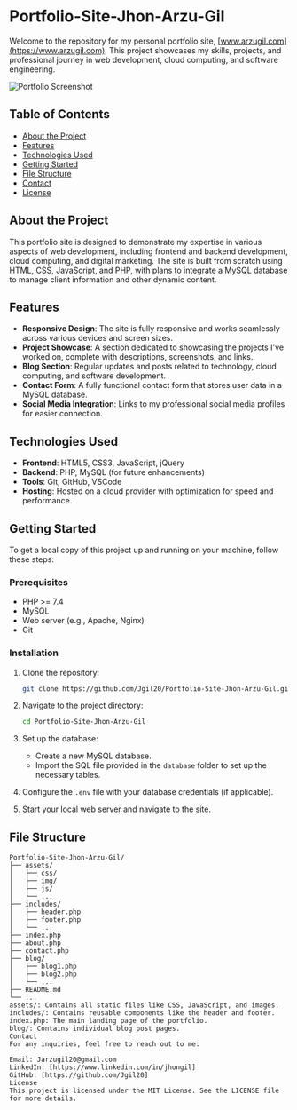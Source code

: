 # Portfolio-Site-Jhon-Arzu-Gil

Welcome to the repository for my personal portfolio site, [www.arzugil.com](https://www.arzugil.com). This project showcases my skills, projects, and professional journey in web development, cloud computing, and software engineering.

![Portfolio Screenshot](assets/img/portfolio-screenshot.png) <!-- Update with an actual screenshot -->

## Table of Contents
- [About the Project](#about-the-project)
- [Features](#features)
- [Technologies Used](#technologies-used)
- [Getting Started](#getting-started)
- [File Structure](#file-structure)
- [Contact](#contact)
- [License](#license)

## About the Project

This portfolio site is designed to demonstrate my expertise in various aspects of web development, including frontend and backend development, cloud computing, and digital marketing. The site is built from scratch using HTML, CSS, JavaScript, and PHP, with plans to integrate a MySQL database to manage client information and other dynamic content.

## Features

- **Responsive Design**: The site is fully responsive and works seamlessly across various devices and screen sizes.
- **Project Showcase**: A section dedicated to showcasing the projects I've worked on, complete with descriptions, screenshots, and links.
- **Blog Section**: Regular updates and posts related to technology, cloud computing, and software development.
- **Contact Form**: A fully functional contact form that stores user data in a MySQL database.
- **Social Media Integration**: Links to my professional social media profiles for easier connection.

## Technologies Used

- **Frontend**: HTML5, CSS3, JavaScript, jQuery
- **Backend**: PHP, MySQL (for future enhancements)
- **Tools**: Git, GitHub, VSCode
- **Hosting**: Hosted on a cloud provider with optimization for speed and performance.

## Getting Started

To get a local copy of this project up and running on your machine, follow these steps:

### Prerequisites
- PHP >= 7.4
- MySQL
- Web server (e.g., Apache, Nginx)
- Git

### Installation

1. Clone the repository:
    ```bash
    git clone https://github.com/Jgil20/Portfolio-Site-Jhon-Arzu-Gil.git
    ```
2. Navigate to the project directory:
    ```bash
    cd Portfolio-Site-Jhon-Arzu-Gil
    ```
3. Set up the database:
    - Create a new MySQL database.
    - Import the SQL file provided in the `database` folder to set up the necessary tables.

4. Configure the `.env` file with your database credentials (if applicable).

5. Start your local web server and navigate to the site.

## File Structure

```plaintext
Portfolio-Site-Jhon-Arzu-Gil/
├── assets/
│   ├── css/
│   ├── img/
│   ├── js/
│   └── ...
├── includes/
│   ├── header.php
│   ├── footer.php
│   └── ...
├── index.php
├── about.php
├── contact.php
├── blog/
│   ├── blog1.php
│   ├── blog2.php
│   └── ...
├── README.md
└── ...
assets/: Contains all static files like CSS, JavaScript, and images.
includes/: Contains reusable components like the header and footer.
index.php: The main landing page of the portfolio.
blog/: Contains individual blog post pages.
Contact
For any inquiries, feel free to reach out to me:

Email: Jarzugil20@gmail.com
LinkedIn: [https://www.linkedin.com/in/jhongil]
GitHub: [https://github.com/Jgil20]
License
This project is licensed under the MIT License. See the LICENSE file for more details.
